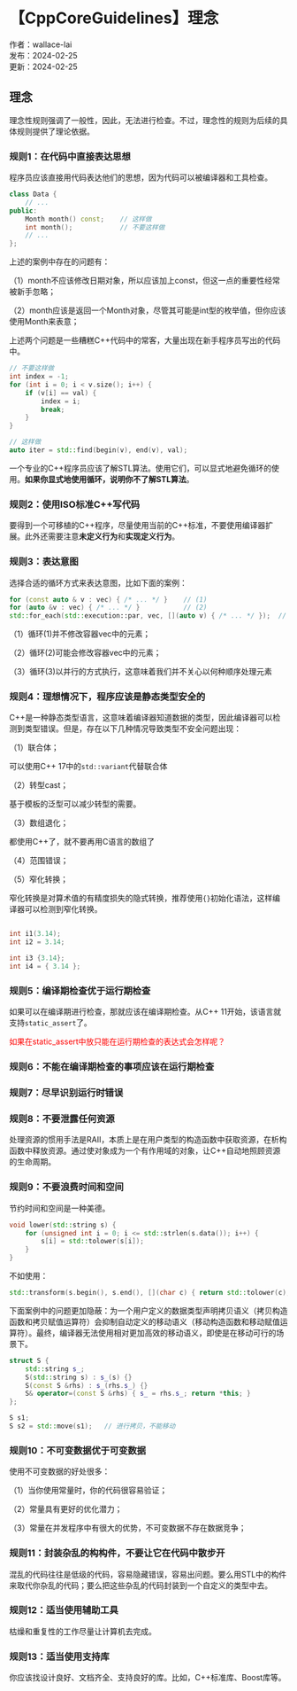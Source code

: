 # 【CppCoreGuidelines】理念

作者：wallace-lai <br/>
发布：2024-02-25 <br/>
更新：2024-02-25 <br/>

## 理念

理念性规则强调了一般性，因此，无法进行检查。不过，理念性的规则为后续的具体规则提供了理论依据。

### 规则1：在代码中直接表达思想

程序员应该直接用代码表达他们的思想，因为代码可以被编译器和工具检查。

```cpp
class Data {
    // ...
public:
    Month month() const;    // 这样做
    int month();            // 不要这样做
    // ...
};
```

上述的案例中存在的问题有：

（1）month不应该修改日期对象，所以应该加上const，但这一点的重要性经常被新手忽略；

（2）month应该是返回一个Month对象，尽管其可能是int型的枚举值，但你应该使用Month来表意；

上述两个问题是一些糟糕C++代码中的常客，大量出现在新手程序员写出的代码中。

```cpp
// 不要这样做
int index = -1;
for (int i = 0; i < v.size(); i++) {
    if (v[i] == val) {
        index = i;
        break;
    }
}

// 这样做
auto iter = std::find(begin(v), end(v), val);
```

一个专业的C++程序员应该了解STL算法。使用它们，可以显式地避免循环的使用。**如果你显式地使用循环，说明你不了解STL算法**。

### 规则2：使用ISO标准C++写代码

要得到一个可移植的C++程序，尽量使用当前的C++标准，不要使用编译器扩展。此外还需要注意**未定义行为**和**实现定义行为**。

### 规则3：表达意图

选择合适的循环方式来表达意图，比如下面的案例：

```cpp
for (const auto & v : vec) { /* ... */ }    // (1)
for (auto &v : vec) { /* ... */ }           // (2)
std::for_each(std::execution::par, vec, [](auto v) { /* ... */ });  // (3)
```

（1）循环(1)并不修改容器vec中的元素；

（2）循环(2)可能会修改容器vec中的元素；

（3）循环(3)以并行的方式执行，这意味着我们并不关心以何种顺序处理元素

### 规则4：理想情况下，程序应该是静态类型安全的

C++是一种静态类型语言，这意味着编译器知道数据的类型，因此编译器可以检测到类型错误。但是，存在以下几种情况导致类型不安全问题出现：

（1）联合体；

可以使用C++ 17中的`std::variant`代替联合体

（2）转型cast；

基于模板的泛型可以减少转型的需要。

（3）数组退化；

都使用C++了，就不要再用C语言的数组了

（4）范围错误；


（5）窄化转换；

窄化转换是对算术值的有精度损失的隐式转换，推荐使用`{}`初始化语法，这样编译器可以检测到窄化转换。

```cpp

int i1(3.14);
int i2 = 3.14;

int i3 {3.14};
int i4 = { 3.14 };
```

### 规则5：编译期检查优于运行期检查

如果可以在编译期进行检查，那就应该在编译期检查。从C++ 11开始，该语言就支持`static_assert`了。

<p style="color:red;">如果在static_assert中放只能在运行期检查的表达式会怎样呢？</p>

### 规则6：不能在编译期检查的事项应该在运行期检查

### 规则7：尽早识别运行时错误

### 规则8：不要泄露任何资源

处理资源的惯用手法是RAII，本质上是在用户类型的构造函数中获取资源，在析构函数中释放资源。通过使对象成为一个有作用域的对象，让C++自动地照顾资源的生命周期。

### 规则9：不要浪费时间和空间

节约时间和空间是一种美德。

```cpp
void lower(std::string s) {
    for (unsigned int i = 0; i <= std::strlen(s.data()); i++) {
        s[i] = std::tolower(s[i]);
    }
}
```

不如使用：

```cpp
std::transform(s.begin(), s.end(), [](char c) { return std::tolower(c); });
```

下面案例中的问题更加隐蔽：为一个用户定义的数据类型声明拷贝语义（拷贝构造函数和拷贝赋值运算符）会抑制自动定义的移动语义（移动构造函数和移动赋值运算符）。最终，编译器无法使用相对更加高效的移动语义，即使是在移动可行的场景下。

```cpp
struct S {
    std::string s_;
    S(std::string s) : s_(s) {}
    S(const S &rhs) : s_(rhs.s_) {}
    S& operator=(const S &rhs) { s_ = rhs.s_; return *this; }
};

S s1;
S s2 = std::move(s1);   // 进行拷贝，不能移动
```

### 规则10：不可变数据优于可变数据

使用不可变数据的好处很多：

（1）当你使用常量时，你的代码很容易验证；

（2）常量具有更好的优化潜力；

（3）常量在并发程序中有很大的优势，不可变数据不存在数据竞争；

### 规则11：封装杂乱的构构件，不要让它在代码中散步开

混乱的代码往往是低级的代码，容易隐藏错误，容易出问题。要么用STL中的构件来取代你杂乱的代码；要么把这些杂乱的代码封装到一个自定义的类型中去。

### 规则12：适当使用辅助工具

枯燥和重复性的工作尽量让计算机去完成。

### 规则13：适当使用支持库

你应该找设计良好、文档齐全、支持良好的库。比如，C++标准库、Boost库等。

